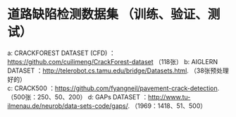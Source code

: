 # 道路缺陷检测数据集                                                                             （训练、验证、测试）
a: CRACKFOREST DATASET (CFD) ：https://github.com/cuilimeng/CrackForest-dataset               （118张）
b: AIGLERN DATASET           ：http://telerobot.cs.tamu.edu/bridge/Datasets.html.             （38张预处理好的）  
c: CRACK500                  ：https://github.com/fyangneil/pavement-crack-detection.         （500张：250、50、200）
d: GAPs DATASET              ：http://www.tu-ilmenau.de/neurob/data-sets-code/gaps/.          （1969：1418、51、500）
